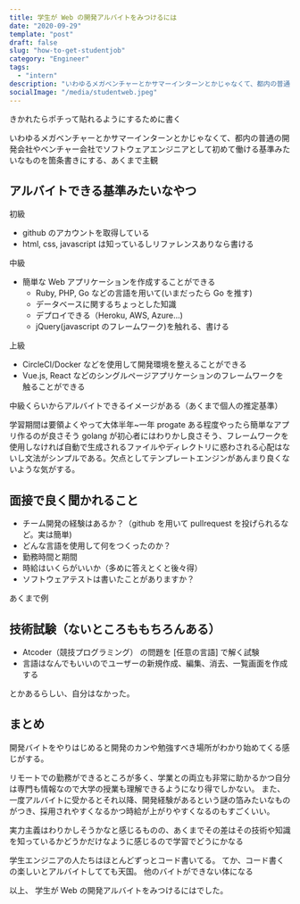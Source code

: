 ```yaml
---
title: 学生が Web の開発アルバイトをみつけるには
date: "2020-09-29"
template: "post"
draft: false
slug: "how-to-get-studentjob"
category: "Engineer"
tags:
  - "intern"
description: "いわゆるメガベンチャーとかサマーインターンとかじゃなくて、都内の普通の開発会社やベンチャー会社でソフトウェアエンジニアとして初めて働ける基準みたいなものを箇条書きにする、あくまで主観"
socialImage: "/media/studentweb.jpeg"
---
```


きかれたらポチって貼れるようにするために書く

いわゆるメガベンチャーとかサマーインターンとかじゃなくて、都内の普通の開発会社やベンチャー会社でソフトウェアエンジニアとして初めて働ける基準みたいなものを箇条書きにする、あくまで主観

## アルバイトできる基準みたいなやつ

初級

- github のアカウントを取得している
- html, css, javascript は知っているしリファレンスありなら書ける

中級

- 簡単な Web アプリケーションを作成することができる
  - Ruby, PHP, Go などの言語を用いて(いまだったら Go を推す)
  - データベースに関するちょっとした知識
  - デプロイできる（Heroku, AWS, Azure...)
  - jQuery(javascript のフレームワーク)を触れる、書ける

上級

- CircleCI/Docker などを使用して開発環境を整えることができる
- Vue.js, React などのシングルページアプリケーションのフレームワークを触ることができる

中級くらいからアルバイトできるイメージがある（あくまで個人の推定基準）

学習期間は要領よくやって大体半年~一年
progate ある程度やったら簡単なアプリ作るのが良さそう
golang が初心者にはわりかし良さそう、フレームワークを使用しなければ自動で生成されるファイルやディレクトリに惑わされる心配はないし文法がシンプルである。欠点としてテンプレートエンジンがあんまり良くないような気がする。

## 面接で良く聞かれること

- チーム開発の経験はあるか？（github を用いて pullrequest を投げられるなど。実は簡単)
- どんな言語を使用して何をつくったのか？
- 勤務時間と期間
- 時給はいくらがいいか（多めに答えとくと後々得）
- ソフトウェアテストは書いたことがありますか？

あくまで例

## 技術試験（ないところももちろんある）

- Atcoder（競技プログラミング） の問題を [任意の言語] で解く試験
- 言語はなんでもいいのでユーザーの新規作成、編集、消去、一覧画面を作成する

とかあるらしい、自分はなかった。

## まとめ

開発バイトをやりはじめると開発のカンや勉強すべき場所がわかり始めてくる感じがする。

リモートでの勤務ができるところが多く、学業との両立も非常に助かるかつ自分は専門も情報なので大学の授業も理解できるようになり得でしかない。
また、一度アルバイトに受かるとそれ以降、開発経験があるという謎の箔みたいなものがつき、採用されやすくなるかつ時給が上がりやすくなるのもすごくいい。

実力主義はわりかしそうかなと感じるものの、あくまでその差はその技術や知識を知っているかどうかだけなように感じるので学習でどうにかなる

学生エンジニアの人たちはほとんどずっとコード書いてる。
てか、コード書くの楽しいとアルバイトしてても天国。
他のバイトができない体になる

以上、 学生が Web の開発アルバイトをみつけるにはでした。
